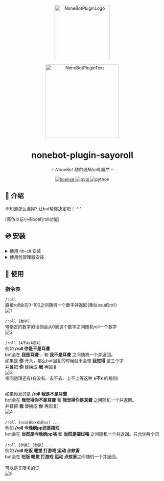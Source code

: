 <div align="center">
  <a href="https://v2.nonebot.dev/store"><img src="https://github.com/A-kirami/nonebot-plugin-template/blob/resources/nbp_logo.png" width="180" height="180" alt="NoneBotPluginLogo"></a>
  <br>
  <p><img src="https://github.com/A-kirami/nonebot-plugin-template/blob/resources/NoneBotPlugin.svg" width="240" alt="NoneBotPluginText"></p>
</div>

<div align="center">

# nonebot-plugin-sayoroll

_✨ NoneBot 随机选择(roll)插件 ✨_


<a href="./LICENSE">
    <img src="https://img.shields.io/github/license/mas-alone/nonebot-plugin-sayoroll.svg" alt="license">
</a>
<a href="https://pypi.python.org/pypi/nonebot-plugin-sayoroll">
    <img src="https://img.shields.io/pypi/v/nonebot-plugin-sayoroll.svg" alt="pypi">
</a>
<img src="https://img.shields.io/badge/python-3.8+-blue.svg" alt="python">

</div>

## 📖 介绍

不知道怎么选择? 让bot帮你决定吧！ ^ ^

(高仿以前小夜bot的roll功能)

## 💿 安装

<details>
<summary>使用 nb-cli 安装</summary>
在 nonebot2 项目的根目录下打开命令行, 输入以下指令即可安装

    nb plugin install nonebot-plugin-sayoroll

</details>

<details>
<summary>使用包管理器安装</summary>
在 nonebot2 项目的插件目录下, 打开命令行, 根据你使用的包管理器, 输入相应的安装命令

<details>
<summary>pip</summary>

    pip install nonebot-plugin-sayoroll
</details>
<details>
<summary>pdm</summary>

    pdm add nonebot-plugin-sayoroll
</details>
<details>
<summary>poetry</summary>

    poetry add nonebot-plugin-sayoroll
</details>
<details>
<summary>conda</summary>

    conda install nonebot-plugin-sayoroll
</details>

打开 nonebot2 项目根目录下的 `pyproject.toml` 文件, 在 `[tool.nonebot]` 部分追加写入

    plugins = ["nonebot_plugin_sayoroll"]

</details>

## 🎉 使用
### 指令表
`/roll`<br>
直接roll会在0-100之间随机一个数字并返回(类似osu的roll)<br>
![1](https://cdn.hiosu.com/20230721/hiosu-1.4cs2l31rvmk0.webp)<br><br>
`/roll [数字]`<br>
带指定的数字的话则会从0到这个数字之间随机roll一个数字<br>
![2](https://cdn.hiosu.com/20230721/hiosu-2.74xfh0v0u5g0.webp)<br><br>
`/roll [A不A/A没A]`<br>
例如 **/roll 你是不是耳聋**<br>
bot会在 **我是耳聋** ，和 **我不是耳聋** 之间随机一个并返回。<br>
如果是 **你** 开头，那么bot回复的时候就不会带 **我觉得** 这三个字<br>
并且把 **你** 替换成 **我** 再回复<br>
![3](https://cdn.hiosu.com/20230721/hiosu-3.3czdhx39c6w0.webp)<br>
相同道理还有(有没有、去不去、上不上等这种 **x不x** 的规则)<br><br>

如果你发的是 **/roll 我是不是耳聋** <br>
bot会在 **我觉得你不是耳聋** 和 **我觉得你是耳聋** 之间随机一个并返回。<br>
并且把 **我** 替换成 **你** 再回复)<br>
![4](https://cdn.hiosu.com/20230721/hiosu-4.4r9tz0zimew0.webp)<br><br>
`/roll [xx还是xx还是xx] ...`<br>
例如 **/roll 今晚刷pp还是摆烂** <br>
bot会在 **当然是今晚刷pp咯** 和 **当然是摆烂咯** 之间随机一个并返回。只允许两个词<br><br>
`/roll [参数] [参数] ...`<br>
例如 **/roll 吃饭 睡觉 打游戏 运动 点蚊香**<br>
bot会在 **吃饭 睡觉 打游戏 运动 点蚊香**之间随机一个并返回。<br><br>
可以是无限多的词<br>
![5](https://cdn.hiosu.com/20230721/hiosu-5.38sfgsba7j80.webp)
